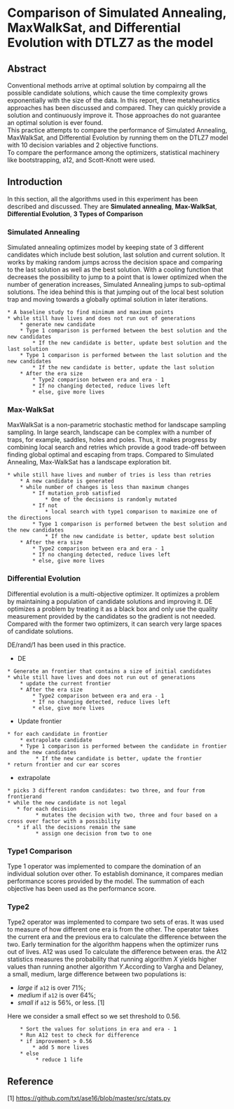 # Comparison of Simulated Annealing, MaxWalkSat, and Differential Evolution with DTLZ7 as the model

## Abstract
Conventional methods arrive at optimal solution by compairng all the possible candidate solutions, which cause the time complexity grows   exponentially with the size of the data. In this report, three metaheuristics approaches has been discussed and compared. They can quickly provide a solution and continuously improve it. Those approaches do not guarantee an optimal solution is ever found.
<br>This practice attempts to compare the performance of Simulated Annealing, MaxWalkSat, and Differential Evolution by running them on the DTLZ7 model with 10 decision variables and 2 objective functions. 
<br>To compare the performance among the optimizers, statistical machinery like bootstrapping, a12, and Scott-Knott were used. 

## Introduction
In this section, all the algorithms used in this experiment has been described and discussed. They are **Simulated annealing**, **Max-WalkSat**, **Differential Evolution**,  **3 Types of Comparison**

### Simulated Annealing
Simulated annealing optimizes model by keeping state of 3 different candidates which include best solution, last solution and current solution. It works by making random jumps across the decision space and comparing to the last solution as well as the best solution. With a cooling function that decreases the possibility to jump to a point that is lower optimized when the number of generation increases, Simulated Annealing jumps to sub-optimal solutions. The idea behind this is that jumping out of the local best solution trap and moving towards a globally optimal solution in later iterations.

```
* A baseline study to find minimum and maximum points
* while still have lives and does not run out of generations
    * generate new candidate
    * Type 1 comparison is performed between the best solution and the new candidates
        * If the new candidate is better, update best solution and the last solution
    * Type 1 comparison is performed between the last solution and the new candidates
        * If the new candidate is better, update the last solution
    * After the era size
        * Type2 comparison between era and era - 1
        * If no changing detected, reduce lives left
        * else, give more lives
```

### Max-WalkSat
MaxWalkSat is a non-parametric stochastic method for landscape sampling sampling. In large search, landscape can be complex with a number of traps, for example, saddles, holes and poles. Thus, it makes progress by combining local search and retries which provide a good trade-off between finding global optimal and escaping from traps. Compared to Simulated Annealing, Max-WalkSat has a landscape exploration bit. 


```
* while still have lives and number of tries is less than retries
    * A new candidate is generated
    * while number of changes is less than maximum changes
        * If mutation_prob satisfied
            * One of the decisions is randomly mutated
        * If not 
            * local search with type1 comparison to maximize one of the directions
        * Type 1 comparison is performed between the best solution and the new candidates
            * If the new candidate is better, update best solution
    * After the era size
        * Type2 comparison between era and era - 1
        * If no changing detected, reduce lives left
        * else, give more lives
```

### Differential Evolution
Differential evolution is a multi-objective optimizer. It optimizes a problem by maintaining a population of candidate solutions and improving it. DE optimizes a problem by treating it as a black box and only use the quality measurement provided by the candidates so the gradient is not needed. Compared with the former two optimizers, it can search very large spaces of candidate solutions.

DE/rand/1 has been used in this practice.

* DE
```
* Generate an frontier that contains a size of initial candidates
* while still have lives and does not run out of generations
    * update the current frontier
    * After the era size
        * Type2 comparison between era and era - 1
        * If no changing detected, reduce lives left
        * else, give more lives
```

* Update frontier
```
* for each candidate in frontier
    * extrapolate candidate
    * Type 1 comparison is performed between the candidate in frontier and the new candidates
         * If the new candidate is better, update the frontier
* return frontier and cur ear scores
```

* extrapolate
```
* picks 3 different random candidates: two three, and four from frontierand 
* while the new candidate is not legal
   * for each decision
         * mutates the decision with two, three and four based on a cross over factor with a possibility
   * if all the decisions remain the same
         * assign one decision from two to one
```

### Type1 Comparison

Type 1 operator was implemented to compare the domination of an individual solution over other. To establish dominance, it compares median performance scores provided by the model. The summation of each objective has been used as the performance score. 

### Type2

Type2 operator was implemented to compare two sets of eras. It was used to measure of how different one era is from the other. The operator takes the current era and the previous era to calculate the difference between the two. Early termination for the algorithm happens when the optimizer runs out of lives. A12 was used To calculate the difference between eras. the A12 statistics measures the
probability that running algorithm *X* yields higher values than running another algorithm *Y*.According to Vargha and Delaney, a small, medium, large difference between two populations is:

-   *large* if `a12` is over 71%;
-   *medium* if `a12` is over 64%;
-   *small* if `a12` is 56%, or less.  [1]

Here we consider a small effect so we set threshold to 0.56.

```
    * Sort the values for solutions in era and era - 1
    * Run A12 test to check for difference
    * if improvement > 0.56
        * add 5 more lives
    * else
         * reduce 1 life
```



## Reference
[1] https://github.com/txt/ase16/blob/master/src/stats.py
